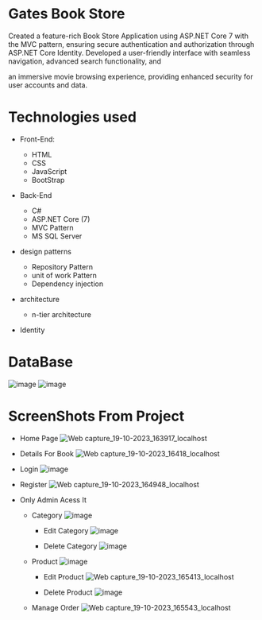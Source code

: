# Gates Book Store
Created a feature-rich Book Store Application using ASP.NET Core 7 with the MVC pattern,
ensuring secure authentication and authorization through ASP.NET Core Identity.
Developed a user-friendly interface with seamless navigation, advanced search functionality, and

an immersive movie browsing experience, providing enhanced security for user accounts and data.

# Technologies used 
* Front-End:
  * HTML
  * CSS
  * JavaScript
  * BootStrap

* Back-End
  * C#
  * ASP.NET Core (7)
  * MVC Pattern
  * MS SQL Server

* design patterns
  * Repository Pattern
  * unit of work Pattern
  * Dependency injection 

* architecture
  * n-tier architecture
* Identity

# DataBase
![image](https://github.com/mrXrobot26/GatesBookStore/assets/118698085/a10702c5-d3bd-46f5-920f-7a8b3c8aa87f)
![image](https://github.com/mrXrobot26/GatesBookStore/assets/118698085/0cb1d7d8-c684-4b58-b2c5-e621aca8e74a)

# ScreenShots From Project

  * Home Page
    ![Web capture_19-10-2023_163917_localhost](https://github.com/mrXrobot26/GatesBookStore/assets/118698085/97edb580-f5af-4cac-9628-6199f2d37f7b)

  * Details For Book
    ![Web capture_19-10-2023_16418_localhost](https://github.com/mrXrobot26/GatesBookStore/assets/118698085/92022e58-f935-4939-89d7-4a2636362eda)

  * Login
    ![image](https://github.com/mrXrobot26/GatesBookStore/assets/118698085/ba0c227f-6a33-433f-8059-6f2c9856d777)
  * Register
 ![Web capture_19-10-2023_164948_localhost](https://github.com/mrXrobot26/GatesBookStore/assets/118698085/deeae248-11f0-4615-ac3c-805c941245aa)

* Only Admin Acess It
  * Category
   ![image](https://github.com/mrXrobot26/GatesBookStore/assets/118698085/1ee45a0d-6329-4f62-939b-aad5acbc5b2d)
      * Edit Category
        ![image](https://github.com/mrXrobot26/GatesBookStore/assets/118698085/8bf07608-0c62-41b9-8c4d-166848aab142)

      * Delete Category
        ![image](https://github.com/mrXrobot26/GatesBookStore/assets/118698085/da7ff843-2583-44bb-8381-a5ebf4ecab8b)

    
  * Product
   ![image](https://github.com/mrXrobot26/GatesBookStore/assets/118698085/96c6bdae-a575-4990-8aa5-54df76bfb396)
      * Edit Product
        ![Web capture_19-10-2023_165413_localhost](https://github.com/mrXrobot26/GatesBookStore/assets/118698085/c633af9d-c659-45b8-86be-b1eea8c49d2d)

      * Delete Product
        ![image](https://github.com/mrXrobot26/GatesBookStore/assets/118698085/e23bb047-7ff1-4dbb-9066-d6f11576b2e5)

   * Manage Order
     ![Web capture_19-10-2023_165543_localhost](https://github.com/mrXrobot26/GatesBookStore/assets/118698085/7a8ad3f1-2405-41d3-88ea-e4047a67ad68)



    

